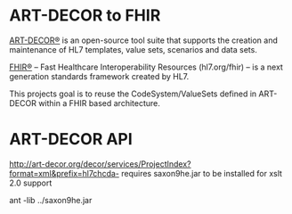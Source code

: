 ART-DECOR to FHIR
=================

[ART-DECOR®](https://art-decor.org/mediawiki/index.php/Main_Page) is an open-source tool suite that supports the creation and maintenance of HL7 templates, value sets, scenarios and data sets.

[FHIR®](http://www.hl7.org/fhir/) – Fast Healthcare Interoperability Resources (hl7.org/fhir) – is a next generation standards framework created by HL7. 

This projects goal is to reuse the CodeSystem/ValueSets defined in ART-DECOR within a FHIR based architecture.

# ART-DECOR API

http://art-decor.org/decor/services/ProjectIndex?format=xml&prefix=hl7chcda-
requires saxon9he.jar to be installed for xslt 2.0 support


 ant -lib ../saxon9he.jar
